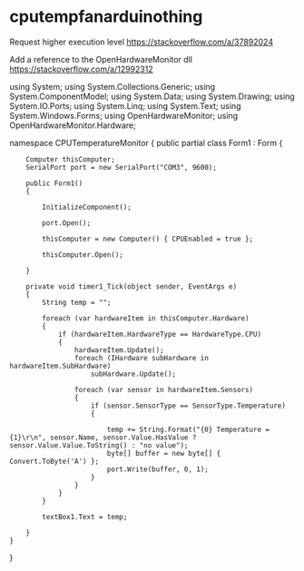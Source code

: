 # cputempfanarduinothing

Request higher execution level
https://stackoverflow.com/a/37892024

Add a reference to the OpenHardwareMonitor dll
https://stackoverflow.com/a/12992312

using System;
using System.Collections.Generic;
using System.ComponentModel;
using System.Data;
using System.Drawing;
using System.IO.Ports;
using System.Linq;
using System.Text;
using System.Windows.Forms;
using OpenHardwareMonitor;
using OpenHardwareMonitor.Hardware;

namespace CPUTemperatureMonitor
{
    public partial class Form1 : Form
    {

        Computer thisComputer;
        SerialPort port = new SerialPort("COM3", 9600);

        public Form1()
        {

            InitializeComponent();
            
            port.Open();

            thisComputer = new Computer() { CPUEnabled = true };

            thisComputer.Open();

        }

        private void timer1_Tick(object sender, EventArgs e)
        {
            String temp = "";

            foreach (var hardwareItem in thisComputer.Hardware)
            {
                if (hardwareItem.HardwareType == HardwareType.CPU)
                {
                    hardwareItem.Update();
                    foreach (IHardware subHardware in hardwareItem.SubHardware)
                        subHardware.Update();

                    foreach (var sensor in hardwareItem.Sensors)
                    {
                        if (sensor.SensorType == SensorType.Temperature)
                        {

                            temp += String.Format("{0} Temperature = {1}\r\n", sensor.Name, sensor.Value.HasValue ? sensor.Value.Value.ToString() : "no value");
                            byte[] buffer = new byte[] { Convert.ToByte('A') };
                            port.Write(buffer, 0, 1);
                        }
                    }
                }
            }

            textBox1.Text = temp;

        }
    }
}
